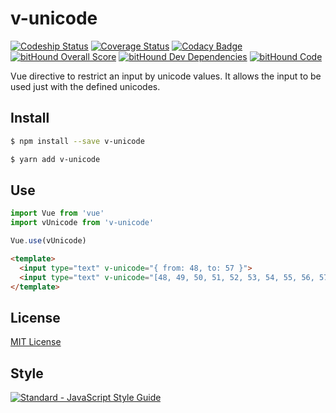 # v-unicode

[![Codeship Status](https://img.shields.io/codeship/f8c6e5c0-030c-0135-37dc-52cd8f2ce308/master.svg)](https://app.codeship.com/projects/213256)
[![Coverage Status](https://coveralls.io/repos/github/ndelvalle/v-unicode/badge.svg?branch=master)](https://coveralls.io/github/ndelvalle/v-unicode?branch=master)
[![Codacy Badge](https://api.codacy.com/project/badge/Grade/7d07d3e296b84d01b34b32e725f7dd9f)](https://www.codacy.com/app/ndelvalle/v-unicode?utm_source=github.com&amp;utm_medium=referral&amp;utm_content=ndelvalle/v-unicode&amp;utm_campaign=Badge_Grade)
[![bitHound Overall Score](https://www.bithound.io/github/ndelvalle/v-unicode/badges/score.svg)](https://www.bithound.io/github/ndelvalle/v-unicode)
[![bitHound Dev Dependencies](https://www.bithound.io/github/ndelvalle/v-unicode/badges/devDependencies.svg)](https://www.bithound.io/github/ndelvalle/v-unicode/master/dependencies/npm)
[![bitHound Code](https://www.bithound.io/github/ndelvalle/v-unicode/badges/code.svg)](https://www.bithound.io/github/ndelvalle/v-unicode)

Vue directive to restrict an input by unicode values. It allows the input to be used just with the defined unicodes.

## Install

```bash
$ npm install --save v-unicode
```

```bash
$ yarn add v-unicode
```


## Use

```js
import Vue from 'vue'
import vUnicode from 'v-unicode'

Vue.use(vUnicode)
```

```html
<template>
  <input type="text" v-unicode="{ from: 48, to: 57 }">
  <input type="text" v-unicode="[48, 49, 50, 51, 52, 53, 54, 55, 56, 57]">
</template>
```

## License
[MIT License](https://github.com/ndelvalle/v-unicode/blob/master/LICENSE)

## Style
[![Standard - JavaScript Style Guide](https://cdn.rawgit.com/feross/standard/master/badge.svg)](https://github.com/feross/standard)
